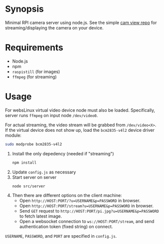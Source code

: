 # Synopsis

Minimal RPI camera server using node.js. See the simple [cam view
repo](https://github.com/hossfard/rpi-cam-view) for
streaming/displaying the camera on your device.

# Requirements

* Node.js
* npm
* `raspistill` (for images)
* `ffmpeg` (for streaming)

# Usage

For websLinux virtual video device node must also be
loaded. Specifically, server runs `ffmpeg` on input node
`/dev/video0`.

For actual streaming, the video stream will be grabbed from
`/dev/video<X>`. If the virtual device does not show up, load the
`bcm2835-v4l2` device driver module:

```bash
sudo modprobe bcm2835-v4l2
```

1. Install the only depedency (needed if "streaming")
   ```bash
   npm install
   ```
2. Update `config.js` as necessary
3. Start server on server
   ```bash
   node src/server
   ```
4. Then there are different options on the client machine:
   - Open `http://HOST:PORT/?u=USERNAME&p=PASSWORD` in browser.
   - Open `http://HOST:PORT/stream?u=USERNAME&p=PASSWORD` in browser.
   - Send `GET` request to
     `http://HOST:PORT/pi.jpg?u=USERNAME&p=PASSWORD` to fetch latest
     image.
   - Open a websocket connection to `ws://HOST:PORT/stream`, and send
     authentication token (fixed string) on connect.

`USERNAME`, `PASSWORD`, and `PORT` are specified in `config.js`.
